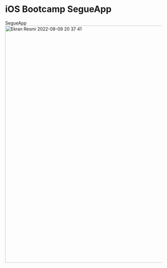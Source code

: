 # iOS Bootcamp SegueApp 
SegueApp 
<img width="760" alt="Ekran Resmi 2022-08-09 20 37 41" src="https://user-images.githubusercontent.com/100840400/183722366-89fdec40-b126-410c-96bd-213fa14e5665.png">
